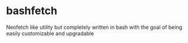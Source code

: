 # bashfetch
Neofetch like utility but completely written in bash with the goal of being easily customizable and upgradable
